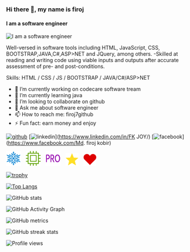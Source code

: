 ### Hi there 👋, my name is firoj
#### I am a software engineer
![I am a software engineer](https://arturssmirnovs.github.io/github-profile-readme-generator/images/banner.png)

Well-versed in software tools including HTML, JavaScript, CSS, BOOTSTRAP,JAVA,C#,ASP>NET and JQuery, among others. -Skilled at reading and writing code using viable inputs and outputs after accurate assessment of pre- and post-conditions. 

Skills: HTML / CSS / JS / BOOTSTRAP / JAVA/C#/ASP>NET

- 🔭 I’m currently working on codecare software tream 
- 🌱 I’m currently learning java 
- 👯 I’m looking to collaborate on github 
- 💬 Ask me about software engineer 
- 📫 How to reach me: firoj7github 
- ⚡ Fun fact: earn money and enjoy 


[<img src='https://cdn.jsdelivr.net/npm/simple-icons@3.0.1/icons/github.svg' alt='github' height='40'>](https://github.com/firoj7github)  [<img src='https://cdn.jsdelivr.net/npm/simple-icons@3.0.1/icons/linkedin.svg' alt='linkedin' height='40'>](https://www.linkedin.com/in/FK JOY/)  [<img src='https://cdn.jsdelivr.net/npm/simple-icons@3.0.1/icons/facebook.svg' alt='facebook' height='40'>](https://www.facebook.com/Md. firoj kobir)  

<a href='https://archiveprogram.github.com/'><img src='https://raw.githubusercontent.com/acervenky/animated-github-badges/master/assets/acbadge.gif' width='40' height='40'></a> <a href='https://docs.github.com/en/developers'><img src='https://raw.githubusercontent.com/acervenky/animated-github-badges/master/assets/devbadge.gif' width='40' height='40'></a> <a href='https://github.com/pricing'><img src='https://raw.githubusercontent.com/acervenky/animated-github-badges/master/assets/pro.gif' width='40' height='40'></a> <a href='https://stars.github.com/'><img src='https://raw.githubusercontent.com/acervenky/animated-github-badges/master/assets/starbadge.gif' width='35' height='35'></a> <a href='https://docs.github.com/en/github/supporting-the-open-source-community-with-github-sponsors'><img src='https://raw.githubusercontent.com/acervenky/animated-github-badges/master/assets/sponsorbadge.gif' width='35' height='35'></a> 

[![trophy](https://github-profile-trophy.vercel.app/?username=firoj7github)](https://github.com/ryo-ma/github-profile-trophy)

[![Top Langs](https://github-readme-stats.vercel.app/api/top-langs/?username=firoj7github)](https://github.com/anuraghazra/github-readme-stats)

![GitHub stats](https://github-readme-stats.vercel.app/api?username=firoj7github&show_icons=true&count_private=true)  

![GitHub Activity Graph](https://activity-graph.herokuapp.com/graph?username=firoj7github)  

![GitHub metrics](https://metrics.lecoq.io/firoj7github)  

![GitHub streak stats](https://github-readme-streak-stats.herokuapp.com/?user=firoj7github)  

![Profile views](https://gpvc.arturio.dev/firoj7github)  

